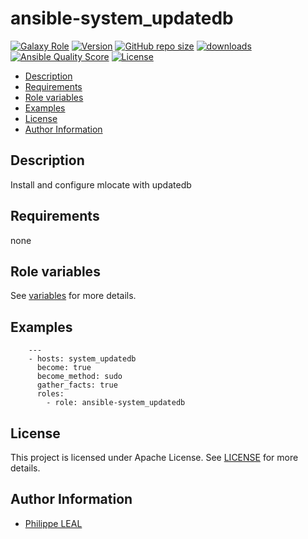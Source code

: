# ansible-system_updatedb

[![Galaxy Role](https://img.shields.io/badge/galaxy-system_updatedb-purple?style=flat)](https://galaxy.ansible.com/lotusnoir/system_updatedb)
[![Version](https://img.shields.io/github/release/lotusnoir/ansible-system_updatedb.svg)](https://github.com/lotusnoir/ansible-system_updatedb/releases/latest)
[![GitHub repo size](https://img.shields.io/github/repo-size/lotusnoir/ansible-system_updatedb?color=orange&style=flat)](https://galaxy.ansible.com/lotusnoir/system_updatedb)
[![downloads](https://img.shields.io/ansible/role/d/)](https://galaxy.ansible.com/lotusnoir/system_updatedb)
[![Ansible Quality Score](https://img.shields.io/ansible/quality/)](https://galaxy.ansible.com/lotusnoir/system_updatedb)
[![License](https://img.shields.io/badge/license-Apache--2.0-brightgreen?style=flat)](https://opensource.org/licenses/Apache-2.0)

<!-- START doctoc generated TOC please keep comment here to allow auto update -->
<!-- DON'T EDIT THIS SECTION, INSTEAD RE-RUN doctoc TO UPDATE -->

- [Description](#description)
- [Requirements](#requirements)
- [Role variables](#role-variables)
- [Examples](#examples)
- [License](#license)
- [Author Information](#author-information)

<!-- END doctoc generated TOC please keep comment here to allow auto update -->

## Description

Install and configure mlocate with updatedb
## Requirements

none

## Role variables

See [variables](/defaults/main.yml) for more details.

## Examples

        ---
        - hosts: system_updatedb
          become: true
          become_method: sudo
          gather_facts: true
          roles:
            - role: ansible-system_updatedb


## License

This project is licensed under Apache License. See [LICENSE](/LICENSE) for more details.

## Author Information

- [Philippe LEAL](https://github.com/lotusnoir)
